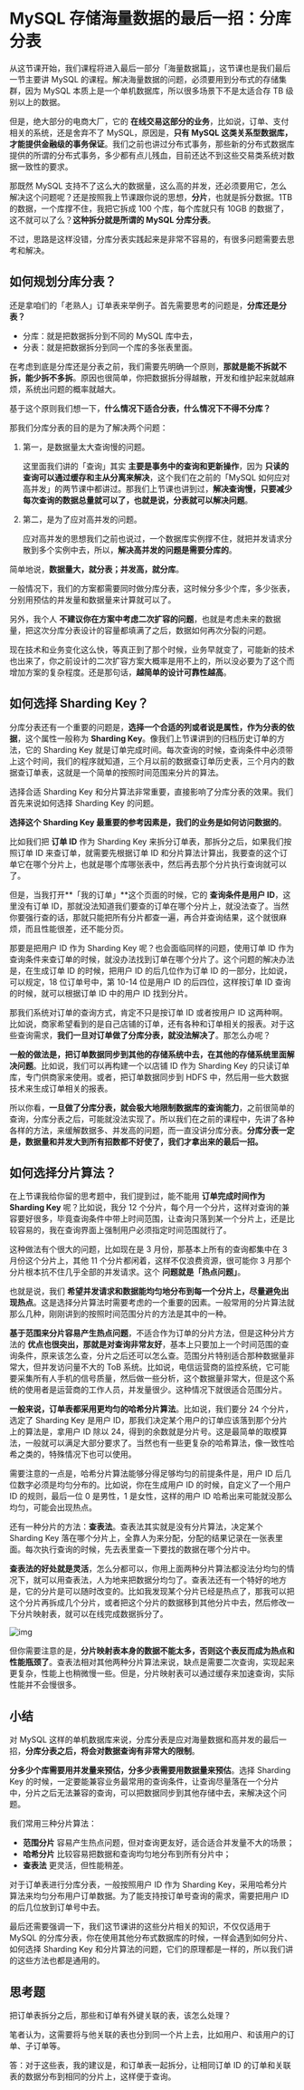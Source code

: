 # MySQL 存储海量数据的最后一招：分库分表

从这节课开始，我们课程将进入最后一部分「海量数据篇」，这节课也是我们最后一节主要讲 MySQL 的课程。解决海量数据的问题，必须要用到分布式的存储集群，因为 MySQL 本质上是一个单机数据库，所以很多场景下不是太适合存 TB 级别以上的数据。

但是，绝大部分的电商大厂，它的 **在线交易这部分的业务**，比如说，订单、支付相关的系统，还是舍弃不了 MySQL，原因是，**只有 MySQL 这类关系型数据库，才能提供金融级的事务保证**。我们之前也讲过分布式事务，那些新的分布式数据库提供的所谓的分布式事务，多少都有点儿残血，目前还达不到这些交易类系统对数据一致性的要求。

那既然 MySQL 支持不了这么大的数据量，这么高的并发，还必须要用它，怎么解决这个问题呢？还是按照我上节课跟你说的思想，**分片**，也就是拆分数据。1TB 的数据，一个库撑不住，我把它拆成 100 个库，每个库就只有 10GB 的数据了，这不就可以了么？**这种拆分就是所谓的 MySQL 分库分表**。

不过，思路是这样没错，分库分表实践起来是非常不容易的，有很多问题需要去思考和解决。

## 如何规划分库分表？

还是拿咱们的「老熟人」订单表来举例子。首先需要思考的问题是，**分库还是分表？**

- 分库：就是把数据拆分到不同的 MySQL 库中去，
- 分表：就是把数据拆分到同一个库的多张表里面。

在考虑到底是分库还是分表之前，我们需要先明确一个原则，**那就是能不拆就不拆，能少拆不多拆**。原因也很简单，你把数据拆分得越散，开发和维护起来就越麻烦，系统出问题的概率就越大。

基于这个原则我们想一下，**什么情况下适合分表，什么情况下不得不分库？**

那我们分库分表的目的是为了解决两个问题：

1. 第一，是数据量太大查询慢的问题。

   这里面我们讲的「查询」其实 **主要是事务中的查询和更新操作**，因为 **只读的查询可以通过缓存和主从分离来解决**，这个我们在之前的「MySQL 如何应对高并发」的两节课中都讲过。那我们上节课也讲到过，**解决查询慢，只要减少每次查询的数据总量就可以了，也就是说，分表就可以解决问题**。

2. 第二，是为了应对高并发的问题。

   应对高并发的思想我们之前也说过，一个数据库实例撑不住，就把并发请求分散到多个实例中去，所以，**解决高并发的问题是需要分库的**。

简单地说，**数据量大，就分表；并发高，就分库**。

一般情况下，我们的方案都需要同时做分库分表，这时候分多少个库，多少张表，分别用预估的并发量和数据量来计算就可以了。

另外，我个人 **不建议你在方案中考虑二次扩容的问题**，也就是考虑未来的数据量，把这次分库分表设计的容量都填满了之后，数据如何再次分裂的问题。

现在技术和业务变化这么快，等真正到了那个时候，业务早就变了，可能新的技术也出来了，你之前设计的二次扩容方案大概率是用不上的，所以没必要为了这个而增加方案的复杂程度。还是那句话，**越简单的设计可靠性越高**。

## 如何选择 Sharding Key？

分库分表还有一个重要的问题是，**选择一个合适的列或者说是属性，作为分表的依据**，这个属性一般称为 **Sharding Key**。像我们上节课讲到的归档历史订单的方法，它的 Sharding Key 就是订单完成时间。每次查询的时候，查询条件中必须带上这个时间，我们的程序就知道，三个月以前的数据查订单历史表，三个月内的数据查订单表，这就是一个简单的按照时间范围来分片的算法。

选择合适 Sharding Key 和分片算法非常重要，直接影响了分库分表的效果。我们首先来说如何选择 Sharding Key 的问题。

**选择这个 Sharding Key 最重要的参考因素是，我们的业务是如何访问数据的**。

比如我们把 **订单 ID** 作为 Sharding Key 来拆分订单表，那拆分之后，如果我们按照订单 ID 来查订单，就需要先根据订单 ID 和分片算法计算出，我要查的这个订单它在哪个分片上，也就是哪个库哪张表中，然后再去那个分片执行查询就可以了。

但是，当我打开**「我的订单」**这个页面的时候，它的 **查询条件是用户 ID**，这里没有订单 ID，那就没法知道我们要查的订单在哪个分片上，就没法查了。当然你要强行查的话，那就只能把所有分片都查一遍，再合并查询结果，这个就很麻烦，而且性能很差，还不能分页。

那要是把用户 ID 作为 Sharding Key 呢？也会面临同样的问题，使用订单 ID 作为查询条件来查订单的时候，就没办法找到订单在哪个分片了。这个问题的解决办法是，在生成订单 ID 的时候，把用户 ID 的后几位作为订单 ID 的一部分，比如说，可以规定，18 位订单号中，第 10-14 位是用户 ID 的后四位，这样按订单 ID 查询的时候，就可以根据订单 ID 中的用户 ID 找到分片。

那我们系统对订单的查询方式，肯定不只是按订单 ID 或者按用户 ID 这两种啊。比如说，商家希望看到的是自己店铺的订单，还有各种和订单相关的报表。对于这些查询需求，**我们一旦对订单做了分库分表，就没法解决了**。那怎么办呢？

**一般的做法是，把订单数据同步到其他的存储系统中去，在其他的存储系统里面解决问题**。比如说，我们可以再构建一个以店铺 ID 作为 Sharding Key 的只读订单库，专门供商家来使用。或者，把订单数据同步到 HDFS 中，然后用一些大数据技术来生成订单相关的报表。

所以你看，**一旦做了分库分表，就会极大地限制数据库的查询能力**，之前很简单的查询，分库分表之后，可能就没法实现了。所以我们在之前的课程中，先讲了各种各样的方法，来缓解数据多、并发高的问题，而一直没讲分库分表。**分库分表一定是，数据量和并发大到所有招数都不好使了，我们才拿出来的最后一招。**

## 如何选择分片算法？

在上节课我给你留的思考题中，我们提到过，能不能用 **订单完成时间作为 Sharding Key** 呢？比如说，我分 12 个分片，每个月一个分片，这样对查询的兼容要好很多，毕竟查询条件中带上时间范围，让查询只落到某一个分片上，还是比较容易的，我在查询界面上强制用户必须指定时间范围就行了。

这种做法有个很大的问题，比如现在是 3 月份，那基本上所有的查询都集中在 3 月份这个分片上，其他 11 个分片都闲着，这样不仅浪费资源，很可能你 3 月那个分片根本抗不住几乎全部的并发请求。这个 **问题就是「热点问题」**。

也就是说，我们 **希望并发请求和数据能均匀地分布到每一个分片上，尽量避免出现热点**。这是选择分片算法时需要考虑的一个重要的因素。一般常用的分片算法就那么几种，刚刚讲到的按照时间范围分片的方法是其中的一种。

**基于范围来分片容易产生热点问题**，不适合作为订单的分片方法，但是这种分片方法的 **优点也很突出，那就是对查询非常友好**，基本上只要加上一个时间范围的查询条件，原来该怎么查，分片之后还可以怎么查。范围分片特别适合那种数据量非常大，但并发访问量不大的 ToB 系统。比如说，电信运营商的监控系统，它可能要采集所有人手机的信号质量，然后做一些分析，这个数据量非常大，但是这个系统的使用者是运营商的工作人员，并发量很少。这种情况下就很适合范围分片。

**一般来说，订单表都采用更均匀的哈希分片算法**。比如说，我们要分 24 个分片，选定了 Sharding Key 是用户 ID，那我们决定某个用户的订单应该落到那个分片上的算法是，拿用户 ID 除以 24，得到的余数就是分片号。这是最简单的取模算法，一般就可以满足大部分要求了。当然也有一些更复杂的哈希算法，像一致性哈希之类的，特殊情况下也可以使用。

需要注意的一点是，哈希分片算法能够分得足够均匀的前提条件是，用户 ID 后几位数字必须是均匀分布的。比如说，你在生成用户 ID 的时候，自定义了一个用户 ID 的规则，最后一位 0 是男性，1 是女性，这样的用户 ID 哈希出来可能就没那么均匀，可能会出现热点。

还有一种分片的方法：**查表法**。查表法其实就是没有分片算法，决定某个 Sharding Key 落在哪个分片上，全靠人为来分配，分配的结果记录在一张表里面。每次执行查询的时候，先去表里查一下要找的数据在哪个分片中。

**查表法的好处就是灵活**，怎么分都可以，你用上面两种分片算法都没法分均匀的情况下，就可以用查表法，人为地来把数据分均匀了。查表法还有一个特好的地方是，它的分片是可以随时改变的。比如我发现某个分片已经是热点了，那我可以把这个分片再拆成几个分片，或者把这个分片的数据移到其他分片中去，然后修改一下分片映射表，就可以在线完成数据拆分了。

![img](https://txxs.github.io/pic/record/back-end-storage/2f09f4145369f7c271128d804809dc67.jpg)

但你需要注意的是，**分片映射表本身的数据不能太多，否则这个表反而成为热点和性能瓶颈了**。查表法相对其他两种分片算法来说，缺点是需要二次查询，实现起来更复杂，性能上也稍微慢一些。但是，分片映射表可以通过缓存来加速查询，实际性能并不会慢很多。

## 小结

对 MySQL 这样的单机数据库来说，分库分表是应对海量数据和高并发的最后一招，**分库分表之后，将会对数据查询有非常大的限制**。

**分多少个库需要用并发量来预估，分多少表需要用数据量来预估**。选择 Sharding Key 的时候，一定要能兼容业务最常用的查询条件，让查询尽量落在一个分片中，分片之后无法兼容的查询，可以把数据同步到其他存储中去，来解决这个问题。

我们常用三种分片算法：

- **范围分片** 容易产生热点问题，但对查询更友好，适合适合并发量不大的场景；
- **哈希分片** 比较容易把数据和查询均匀地分布到所有分片中；
- **查表法** 更灵活，但性能稍差。

对于订单表进行分库分表，一般按照用户 ID 作为 Sharding Key，采用哈希分片算法来均匀分布用户订单数据。为了能支持按订单号查询的需求，需要把用户 ID 的后几位放到订单号中去。

最后还需要强调一下，我们这节课讲的这些分片相关的知识，不仅仅适用于 MySQL 的分库分表，你在使用其他分布式数据库的时候，一样会遇到如何分片、如何选择 Sharding Key 和分片算法的问题，它们的原理都是一样的，所以我们讲的这些方法也都是通用的。

## 思考题

把订单表拆分之后，那些和订单有外键关联的表，该怎么处理？

笔者认为，这需要将与他关联的表也分到同一个片上去，比如用户、和该用户的订单、子订单等。

答：对于这些表，我的建议是，和订单表一起拆分，让相同订单 ID 的订单和关联表的数据分布到相同的分片上，这样便于查询。